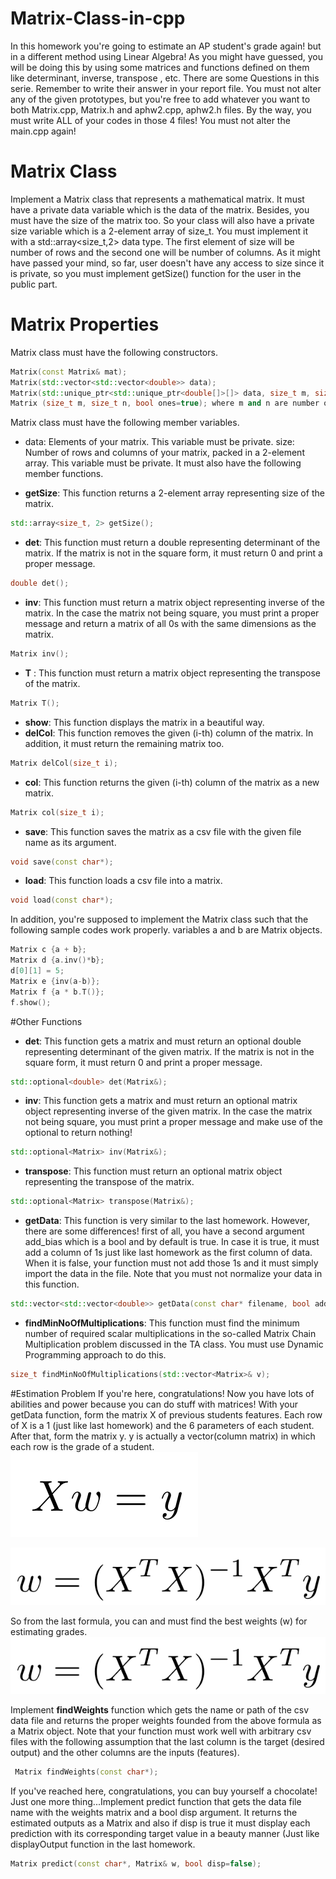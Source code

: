# Matrix-Class-in-cpp
In this homework you're going to estimate an AP student's grade again! but in a different method using Linear Algebra! As you might have guessed, you will be doing this by using some matrices and functions defined on them like determinant, inverse, transpose , etc. There are some Questions in this serie. Remember to write their answer in your report file. You must not alter any of the given prototypes, but you're free to add whatever you want to both Matrix.cpp, Matrix.h and aphw2.cpp, aphw2.h files. By the way, you must write ALL of your codes in those 4 files! You must not alter the main.cpp again!
# Matrix Class
Implement a Matrix class that represents a mathematical matrix. It must have a private data variable which is the data of the matrix. Besides, you must have the size of the matrix too. So your class will also have a private size variable which is a 2-element array of size_t. You must implement it with a std::array<size_t,2> data type. The first element of size will be number of rows and the second one will be number of columns. As it might have passed your mind, so far, user doesn't have any access to size since it is private, so you must implement getSize() function for the user in the public part.
# Matrix Properties
Matrix class must have the following constructors.
``` c++
Matrix(const Matrix& mat);
Matrix(std::vector<std::vector<double>> data);
Matrix(std::unique_ptr<std::unique_ptr<double[]>[]> data, size_t m, size_t n); where m and n are the number of rows and columns.
Matrix (size_t m, size_t n, bool ones=true); where m and n are number of rows and columns. if ones flag is true, each element of the matrix must be 1. Otherwise, it must be 0.
```
Matrix class must have the following member variables.

* data: Elements of your matrix. This variable must be private.
size: Number of rows and columns of your matrix, packed in a 2-element array. This variable must be private.
It must also have the following member functions.

* **getSize**: This function returns a 2-element array representing size of the matrix.

``` c++
std::array<size_t, 2> getSize();
```
* **det**: This function must return a double representing determinant of the matrix. If the matrix is not in the square form, it must return 0 and print a proper message.
``` c++
double det(); 
```
* **inv**: This function must return a matrix object representing inverse of the matrix. In the case the matrix not being square, you must print a proper message and return a matrix of all 0s with the same dimensions as the matrix.
``` c++
Matrix inv();
```
* **T** : This function must return a matrix object representing the transpose of the matrix.
``` c++
Matrix T();
```
* **show**: This function displays the matrix in a beautiful way.
* **delCol**: This function removes the given (i-th) column of the matrix. In addition, it must return the remaining matrix too.
``` c++
Matrix delCol(size_t i);
```
* **col**: This function returns the given (i-th) column of the matrix as a new matrix.
``` c++
Matrix col(size_t i);
```
* **save**: This function saves the matrix as a csv file with the given file name as its argument.
``` c++
void save(const char*);  
```
* **load**: This function loads a csv file into a matrix.
``` c++
void load(const char*);
```
In addition, you're supposed to implement the Matrix class such that the following sample codes work properly. variables a and b are Matrix objects.
``` c++
Matrix c {a + b};
Matrix d {a.inv()*b};
d[0][1] = 5;
Matrix e {inv(a-b)};
Matrix f {a * b.T()};
f.show();
```
#Other Functions
* **det**: This function gets a matrix and must return an optional double representing determinant of the given matrix. If the matrix is not in the square form, it must return 0 and print a proper message.
``` c++
std::optional<double> det(Matrix&); 
```
* **inv**: This function gets a matrix and must return an optional matrix object representing inverse of the given matrix. In the case the matrix not being square, you must print a proper message and make use of the optional to return nothing!
``` c++
std::optional<Matrix> inv(Matrix&);
```
* **transpose**: This function must return an optional matrix object representing the transpose of the matrix.
``` c++
std::optional<Matrix> transpose(Matrix&);
```
* **getData**: This function is very similar to the last homework. However, there are some differences! first of all, you have a second argument add_bias which is a bool and by default is true. In case it is true, it must add a column of 1s just like last homework as the first column of data. When it is false, your function must not add those 1s and it must simply import the data in the file. Note that you must not normalize your data in this function.
``` c++
std::vector<std::vector<double>> getData(const char* filename, bool add_bias=true);
```
* **findMinNoOfMultiplications**: This function must find the minimum number of required scalar multiplications in the so-called Matrix Chain Multiplication problem discussed in the TA class. You must use Dynamic Programming approach to do this.
``` c++
size_t findMinNoOfMultiplications(std::vector<Matrix>& v);
```
#Estimation Problem
If you're here, congratulations! Now you have lots of abilities and power because you can do stuff with matrices! With your getData function, form the matrix X of previous students features. Each row of X is a 1 (just like last homework) and the 6 parameters of each student. After that, form the matrix y. y is actually a vector(column matrix) in which each row is the grade of a student.
![alt text](https://github.com/MohammadJRanjbar/Matrix-Class-in-cpp/blob/master/Formula/hw2f1.png?raw=true)

![alt text](https://github.com/courseworks/ap1398-2-hw2/blob/master/staff/hw2f3.png?raw=true)

So from the last formula, you can and must find the best weights (w) for estimating grades.
![alt text](https://github.com/MohammadJRanjbar/Matrix-Class-in-cpp/blob/master/Formula/hw2f3.png?raw=true)

Implement **findWeights** function which gets the name or path of the csv data file and returns the proper weights founded from the above formula as a Matrix object. Note that your function must work well with arbitrary csv files with the following assumption that the last column is the target (desired output) and the other columns are the inputs (features).
``` c++
 Matrix findWeights(const char*);
 ``` 
If you've reached here, congratulations, you can buy yourself a chocolate! Just one more thing...Implement predict function that gets the data file name with the weights matrix and a bool disp argument. It returns the estimated outputs as a Matrix and also if disp is true it must display each prediction with its corresponding target value in a beauty manner (Just like displayOutput function in the last homework.
``` c++
Matrix predict(const char*, Matrix& w, bool disp=false);
```
